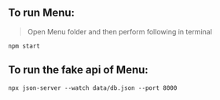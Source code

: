 ## To run Menu:

> Open Menu folder and then perform following in terminal

```
npm start

```

## To run the fake api of Menu:

```
npx json-server --watch data/db.json --port 8000

```
